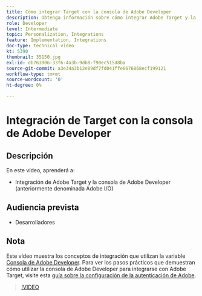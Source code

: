 ```yaml
---
title: Cómo integrar Target con la consola de Adobe Developer
description: Obtenga información sobre cómo integrar Adobe Target y la consola de Adobe Developer.
role: Developer
level: Intermediate
topic: Personalization, Integrations
feature: Implementation, Integrations
doc-type: technical video
kt: 5390
thumbnail: 35150.jpg
exl-id: db763906-33f6-4a3b-9db8-f90ec515d8ba
source-git-commit: a3e34a3b12e89df7fd041ffe6676868ecf199121
workflow-type: tm+mt
source-wordcount: '0'
ht-degree: 0%

---
```


# Integración de Target con la consola de Adobe Developer

## Descripción

En este vídeo, aprenderá a:

* Integración de Adobe Target y la consola de Adobe Developer (anteriormente denominada Adobe I/O)

## Audiencia prevista

* Desarrolladores

## Nota

Este vídeo muestra los conceptos de integración que utilizan la variable [Consola de Adobe Developer](https://developer.adobe.com/developer-console/). Para ver los pasos prácticos que demuestran cómo utilizar la consola de Adobe Developer para integrarse con Adobe Target, visite esta [guía sobre la configuración de la autenticación de Adobe](https://experienceleague.adobe.com/docs/target-learn/tutorials/apis/configure-io-target-integration.html?lang=en).

>[!VIDEO](https://video.tv.adobe.com/v/35150/?quality=12)
